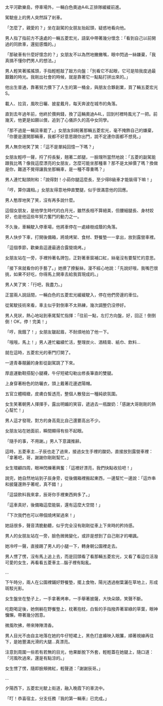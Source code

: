 太平河歡樂島，停車場外，一輛白色奧迪A4L正排隊緩緩前進。  

駕駛座上的男人突然踩了剎車。  

「怎麼了，親愛的？」坐在副駕的女朋友抬起頭，疑惑地看向他。  

男人指了指前方不遠處的一輛五菱宏光，語氣中帶著幾分懷念：「看到自己以前開過的同款車，還挺感慨的。」  

「那破車有什麼好懷念的？」女朋友不以為然地撇撇嘴，眼中閃過一絲嫌棄，「我真搞不懂你們男人的想法。」  

男人輕笑著搖搖頭，手指輕輕敲了敲方向盤：「別看它不起眼，它可是陪我度過最艱難的時光。我剛出社會的時候，就是靠著它一點點打拼出來的。」  

他出生普通，靠著努力攢下了人生的第一桶金，與朋友合夥創業，買了輛五菱宏光S。  

載人、拉貨，風吹日曬、披星戴月，每天奔波在城市的角落。  

直到去年過年前，他終於攢夠錢，換了這輛奧迪A4L，回到村裡時風光了一把。前幾天，他更是如願以償，追到了心儀許久的高中女同學。  

「那不過是一輛貨車罷了。」女朋友斜睨著那輛五菱宏光，毫不掩飾自己的嫌棄，「你要是還開那輛車，我都不好意思跟你出門，說不定連你面都不想見。」  

男人無奈地笑了笑：「這不是單純回憶一下嗎？」  

女朋友輕哼一聲，捋了捋長髮，翹著二郎腿，一臉理所當然地說：「五菱的副駕能跟我比嗎？像我這麼漂亮的女朋友，怎麼可能坐那種車？那不是太掉價了嗎？換做是你，難道不覺得讓我坐那輛車，是一種不尊重嗎？」  

男人連忙點頭附和：「說得對！小茹你腿這麼長，至少得B級車才能裝得下嘛！」  

「哼，算你識相。」女朋友得意地伸直雙腿，似乎很滿意他的回應。  

男人憨厚地笑了笑，沒有再多說什麼。  

這個女朋友，是他學生時代的白月光，雖然長相不算絕美，但腰細腿長、身材姣好，也是他這些年努力奮鬥的動力之一。  

不久後，車輛駛入停車場，他將車停在一處綠樹成蔭的角落。  

男人快步下車，打開後備箱，將燒烤架、食材、野餐墊一一拿出，放到露營車裡。  

「這個季節，歡樂島這邊最適合露營燒烤。」  

女朋友站在一旁，手裡拎著名牌包，正對著車窗補口紅，絲毫沒有要幫忙的意思。  

「接下來就看你的手藝了。」她撩了撩髮絲，漫不經心地說：「先說好哦，我嘴巴很挑，如果不好吃，你得馬上開車去給我買現成的。」  

男人笑了笑：「行吧，我盡力。」  

正當兩人說話間，一輛白色的五菱宏光緩緩駛入，停在他們旁邊的車位。  

從駕駛技術來看，車主似乎對倒車不太熟練，幾次調整仍沒停好。  

男人見狀，熱心地站到車尾幫忙指揮：「往前一點，左打方向盤，好，回正！倒倒倒！OK，停！完美！」  

「哼，我餓了！」女朋友皺起眉，不耐煩地拍了他一下。  

「哦哦，馬上！」男人連忙繼續忙活，整理炭火、酒精膏、紙巾、飲料...  

就在這時，五菱宏光的車門打開了。  

一道青春靚麗的身影從副駕跳了下來。  

厚底運動鞋搭配小腿襪，牛仔短裙勾勒出修長筆直的雙腿。  

上身穿著粉色的防曬衣，頭上戴著花邊遮陽帽。  

五官立體精緻，皮膚白皙透亮，整個人散發出一種純欲氛圍。  

女生笑著朝男人揮揮手，露出明媚的笑容，遞過去一瓶酸奶：「感謝大哥剛剛的熱心幫忙！」  

男人這才發現，對方的身高竟比自己還要高出不少。  

女朋友站在她面前，瞬間顯得有些不起眼。  

「隨手的事，不用謝。」男人下意識推辭。  

這時，五菱車主...子辰也走了過來，接過女生手裡的酸奶，直接放到露營車裡：「拿著吧，哥，謝謝你剛剛幫忙。」  

女生環顧四周，眼神閃爍著興奮：「這裡好漂亮，我們快點收拾吧！」  

說完，她自然地站到子辰身旁，從後備箱裡搬起東西，一邊幫忙一邊說：「這炸串和披薩還熱乎著呢，真不錯！」  

「這袋飲料我來拿，辰哥你手裡東西夠多了。」  

「這車真好，後備箱這麼能裝，還有這麼大空間！」  

「下次我們也可以帶個燒烤架過來！」  

她話很多，聲音清脆動聽，似乎完全沒有剛剛從車上下來時的矜持感。  

男人的女朋友站在一旁，臉色微微變化，或許是想到了自己剛才的嘲諷。  

她冷哼一聲，直接踢了男人的小腿一下，轉身朝公園裡走去。  

男人愣了愣，沒有馬上追上去，而是回頭看了看那輛五菱宏光，又看了看這位活潑可愛的女生，再看看五菱車主...腦子裡有點亂。  

...  

下午時分，兩人在公園裡鋪好野餐墊，擺上食物，陽光透過樹葉灑在草地上，形成斑駁光影。  

女生盤坐在墊子上，一手拿著烤串，一手舉著披薩，大快朵頤，笑聲不斷。  

吃飽喝足後，她側躺在野餐墊上，枕著抱枕，白皙的手指撥弄著翠綠的草葉，眼神慵懶，帶著幾分困意。  

微風吹拂，帶來陣陣清香。  

男人目光不由自主地落在她的牛仔短裙上，黑色打底褲映入眼簾，順著視線再往下，是她豐滿光滑的大腿...真漂亮。  

注意到周圍一些若有若無的目光，他果斷脫下外套，輕輕蓋在她腿上，隨口道：「河風吹過來，還是有點涼的。」  

女生愣了愣，隨即臉頰微紅，輕聲道：「謝謝辰哥。」  

...  

夕陽西下，五菱宏光駛上街道，融入晚霞下的車流中。  

「叮！恭喜宿主，分支任務『我的第一輛車』已完成。」